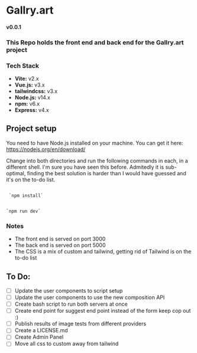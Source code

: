 # Gallry.art
#### v0.0.1
### This Repo holds the front end and back end for the Gallry.art project

### Tech Stack
- **Vite:** v2.x
- **Vue.js:** v3.x
- **tailwindcss:** v3.x
- **Node.js:** v14.x
- **npm:** v6.x
- **Express:** v4.x 

## Project setup

You need to have Node.js installed on your machine.  You can get it here: https://nodejs.org/en/download/

Change into both directories and run the following commands in each, in a different shell.  I'm sure you have seen this before. Admitedly it is sub-optimal, finding the best solution is harder than I would have guessed and it's on the to-do list.


```

 `npm install`

```

```

`npm run dev`

```

### Notes
- The front end is served on port 3000
- The back end is served on port 5000
- The CSS is a mix of custom and tailwind, getting rid of Tailwind is on the to-do list


## To Do:
- [ ] Update the user components to script setup
- [ ] Update the user components to use the new composition API
- [ ] Create bash script to run both servers at once
- [ ] Create end point for suggest end point instead of the form keep cop out :)
- [ ] Publish results of image tests from different providers
- [ ] Create a LICENSE.md
- [ ] Create Admin Panel
- [ ] Move all css to custom away from tailwind